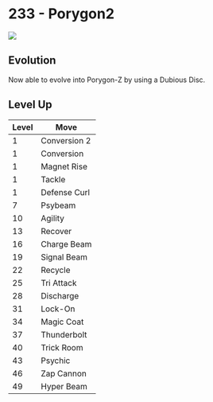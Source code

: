 # 233 - Porygon2
![][233]

## Evolution
Now able to evolve into Porygon-Z by using a Dubious Disc.

## Level Up

Level | Move
---   | ---
  1   | Conversion 2
  1   | Conversion
  1   | Magnet Rise
  1   | Tackle
  1   | Defense Curl
  7   | Psybeam
 10   | Agility
 13   | Recover
 16   | Charge Beam
 19   | Signal Beam
 22   | Recycle
 25   | Tri Attack
 28   | Discharge
 31   | Lock-On
 34   | Magic Coat
 37   | Thunderbolt
 40   | Trick Room
 43   | Psychic
 46   | Zap Cannon
 49   | Hyper Beam

[233]: ../img/pokemon/233.png

